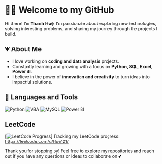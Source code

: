 # 🙋‍♀️ Welcome to my GitHub

Hi there! I’m **Thanh Huệ**, I’m passionate about exploring new technologies, solving interesting problems, and sharing my journey through the projects I build.

## 💗 About Me  
- I love working on **coding and data analysis** projects.  
- Constantly learning and growing with a focus on **Python, SQL, Excel, Power BI**.  
- I believe in the power of **innovation and creativity** to turn ideas into impactful solutions.    

## 🎀 Languages and Tools

![Python](https://img.shields.io/badge/Python-3776AB?style=for-the-badge&logo=python&logoColor=white)
![VBA](https://img.shields.io/badge/VBA-217346?style=for-the-badge&logo=microsoft-excel&logoColor=white)
![MySQL](https://img.shields.io/badge/MySQL-00000F?style=for-the-badge&logo=mysql&logoColor=white)
![Power BI](https://img.shields.io/badge/Power%20BI-F2C811?style=for-the-badge&logo=powerbi&logoColor=black)
<br />

## LeetCode
[![LeetCode Progress](https://img.shields.io/badge/LeetCode-Progress-0077B5?logo=leetcode&style=for-the-badge)]
Tracking my LeetCode progress: https://leetcode.com/u/Hue121/

Thank you for stopping by! Feel free to explore my repositories and reach out if you have any questions or ideas to collaborate on 💕  
